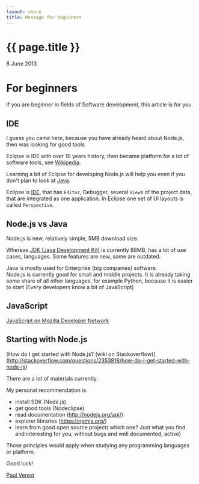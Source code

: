 ```yaml
---
layout: share
title: Message for beginners
---
```


{{ page.title }}
================

<p class="meta">8 June 2013</p>

# For beginners

If you are beginner in fields of Software development, this article is for you.

## IDE

I guess you came here, because you have already heard about Node.js,
then was looking for good tools.

Eclipse is IDE with over 10 years history, then became platform for a lot of software tools,
see [Wikipedia](http://en.wikipedia.org/wiki/List_of_Eclipse-based_software).

Learning a bit of Eclipse for developing Node.js will help you even if you don't plan to look at
 [Java](http://en.wikipedia.org/wiki/Java_platform).
 
Eclipse is [IDE](http://en.wikipedia.org/wiki/Integrated_development_environment), that has `Editor`, Debugger, several `View`s 
 of the project data, that are integrated as one application.
 In Eclipse one set of UI layouts is called `Perspective`.
 
 
## Node.js vs Java
 
Node.js is new, relatively simple, 5MB download size.
 
Whereas [JDK (Java Development Kit)](http://en.wikipedia.org/wiki/JDK) is currently 88MB,
  has a lot of use cases, languages. Some features are new, some are outdated.
  
Java is mostly used for Enterprise (big companies) software.  
Node.js is currently good for small and middle projects. It is already taking some share of all other languages,
for example Python, because it is easier to start (Every developers know a bit of JavaScript)
  
## JavaScript

[JavaScript on Mozilla Developer Network](https://developer.mozilla.org/en-US/docs/Web/JavaScript)

## Starting with Node.js

[How do I get started with Node.js? (wiki on Stackoverflow)]
(http://stackoverflow.com/questions/2353818/how-do-i-get-started-with-node-js) 

There are a lot of materials currently.

My personal recommendation is:

- install SDK (Node.js)
- get good tools (Nodeclipse)
- read documentation (http://nodejs.org/api/)
- explorer libraries (https://npmjs.org/)
- learn from good open source project( which one? Just what you find and interesting for you, without bugs and well documented, active) 

Those principles would apply when studying any programming languages or platform.

Good luck!

[Paul Verest](https://github.com/PaulVI)
